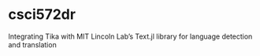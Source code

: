 # csci572dr
Integrating Tika with MIT Lincoln Lab’s Text.jl library for language detection and translation
